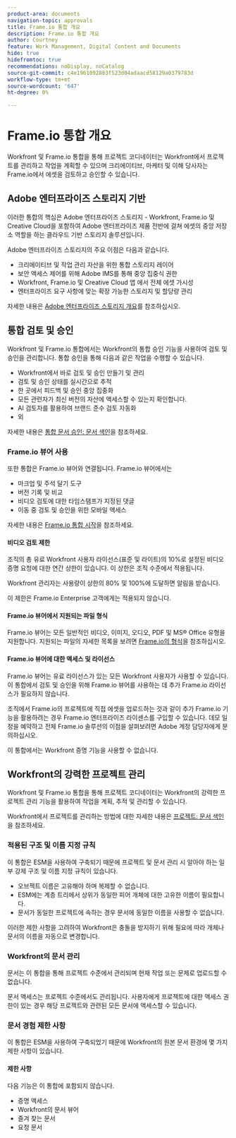 ```yaml
---
product-area: documents
navigation-topic: approvals
title: Frame.io 통합 개요
description: Frame.io 통합 개요
author: Courtney
feature: Work Management, Digital Content and Documents
hide: true
hidefromtoc: true
recommendations: noDisplay, noCatalog
source-git-commit: c4e1961092883f523d04adaacd58129a0379783d
workflow-type: tm+mt
source-wordcount: '647'
ht-degree: 0%

---
```



# Frame.io 통합 개요

Workfront 및 Frame.io 통합을 통해 프로젝트 코디네이터는 Workfront에서 프로젝트를 관리하고 작업을 계획할 수 있으며 크리에이티브, 마케터 및 이해 당사자는 Frame.io에서 에셋을 검토하고 승인할 수 있습니다.

## Adobe 엔터프라이즈 스토리지 기반

이러한 통합의 핵심은 Adobe 엔터프라이즈 스토리지 - Workfront, Frame.io 및 Creative Cloud을 포함하여 Adobe 엔터프라이즈 제품 전반에 걸쳐 에셋의 중앙 저장소 역할을 하는 클라우드 기반 스토리지 솔루션입니다.

Adobe 엔터프라이즈 스토리지의 주요 이점은 다음과 같습니다.

* 크리에이티브 및 작업 관리 자산을 위한 통합 스토리지 레이어
* 보안 액세스 제어를 위해 Adobe IMS를 통해 중앙 집중식 권한
* Workfront, Frame.io 및 Creative Cloud 앱 <!--coming soon?-->에서 전체 에셋 가시성
* 엔터프라이즈 요구 사항에 맞는 확장 가능한 스토리지 및 할당량 관리

자세한 내용은 [Adobe 엔터프라이즈 스토리지 개요](/help/quicksilver/review-and-approve-work/esm-overview.md)를 참조하십시오.

## 통합 검토 및 승인

Workfront 및 Frame.io 통합에서는 Workfront의 통합 승인 기능을 사용하여 검토 및 승인을 관리합니다. 통합 승인을 통해 다음과 같은 작업을 수행할 수 있습니다.

* Workfront에서 바로 검토 및 승인 만들기 및 관리
* 검토 및 승인 상태를 실시간으로 추적
* 한 곳에서 피드백 및 승인 중앙 집중화
* 모든 관련자가 최신 버전의 자산에 액세스할 수 있는지 확인합니다.
* AI 검토자를 활용하여 브랜드 준수 검토 자동화
* 외

자세한 내용은 [통합 문서 승인: 문서 색인](/help/quicksilver/review-and-approve-work/document-reviews-and-approvals/document-reviews-and-approvals.md)을 참조하세요.


### Frame.io 뷰어 사용

또한 통합은 Frame.io 뷰어와 연결됩니다. Frame.io 뷰어에서는

* 마크업 및 주석 달기 도구
* 버전 기록 및 비교
* 비디오 검토에 대한 타임스탬프가 지정된 댓글
* 이동 중 검토 및 승인을 위한 모바일 액세스

자세한 내용은 [Frame.io 통합 시작](/help/quicksilver/review-and-approve-work/native-integrations/frame-io/get-started-with-frame-integration.md)을 참조하세요.

#### 비디오 검토 제한

조직의 총 유료 Workfront 사용자 라이선스(표준 및 라이트)의 10%로 설정된 비디오 증명 요청에 대한 연간 상한이 있습니다. 이 상한은 조직 수준에서 적용됩니다.

Workfront 관리자는 사용량이 상한의 80% 및 100%에 도달하면 알림을 받습니다.

이 제한은 Frame.io Enterprise 고객에게는 적용되지 않습니다.

#### Frame.io 뷰어에서 지원되는 파일 형식

Frame.io 뷰어는 모든 일반적인 비디오, 이미지, 오디오, PDF 및 MS® Office 유형을 지원합니다. 지원되는 파일의 자세한 목록을 보려면 [Frame.io의 형식](https://help.frame.io/en/articles/9436564-supported-file-types-on-frame-io)을 참조하십시오.

#### Frame.io 뷰어에 대한 액세스 및 라이선스

Frame.io 뷰어는 유료 라이선스가 있는 모든 Workfront 사용자가 사용할 수 있습니다. 이 통합에서 검토 및 승인을 위해 Frame.io 뷰어를 사용하는 데 추가 Frame.io 라이선스가 필요하지 않습니다.

조직에서 Frame.io의 프로젝트에 직접 에셋을 업로드하는 것과 같이 추가 Frame.io 기능을 활용하려는 경우 Frame.io 엔터프라이즈 라이센스를 구입할 수 있습니다. 데모 일정을 예약하고 전체 Frame.io 솔루션의 이점을 살펴보려면 Adobe 계정 담당자에게 문의하십시오.

이 통합에서는 Workfront 증명 기능을 사용할 수 없습니다.

## Workfront의 강력한 프로젝트 관리

Workfront 및 Frame.io 통합을 통해 프로젝트 코디네이터는 Workfront의 강력한 프로젝트 관리 기능을 활용하여 작업을 계획, 추적 및 관리할 수 있습니다.

Workfront에서 프로젝트를 관리하는 방법에 대한 자세한 내용은 [프로젝트: 문서 색인](/help/quicksilver/manage-work/projects/create-projects/create-project.md)을 참조하세요.

### 적용된 구조 및 이름 지정 규칙

이 통합은 ESM을 사용하여 구축되기 때문에 프로젝트 및 문서 관리 시 알아야 하는 일부 강제 구조 및 이름 지정 규칙이 있습니다.

* 오브젝트 이름은 고유해야 하며 복제할 수 없습니다.
* ESM에는 계층 트리에서 상위가 동일한 피어 개체에 대한 고유한 이름이 필요합니다.
* 문서가 동일한 프로젝트에 속하는 경우 문서에 동일한 이름을 사용할 수 없습니다.

이러한 제한 사항을 고려하여 Workfront은 충돌을 방지하기 위해 필요에 따라 개체나 문서의 이름을 자동으로 변경합니다.

### Workfront의 문서 관리

문서는 이 통합을 통해 프로젝트 수준에서 관리되며 현재 작업 또는 문제로 업로드할 수 없습니다.

문서 액세스는 프로젝트 수준에서도 관리됩니다. 사용자에게 프로젝트에 대한 액세스 권한이 있는 경우 해당 프로젝트와 관련된 모든 문서에 액세스할 수 있습니다.

<!--Documents can't be dragged as full folders.-->

### 문서 경험 제한 사항

이 통합은 ESM을 사용하여 구축되었기 때문에 Workfront의 원본 문서 환경에 몇 가지 제한 사항이 있습니다.

#### 제한 사항

다음 기능은 이 통합에 포함되지 않습니다.

<!--* External document providers-->
* 증명 액세스
* Workfront의 문서 뷰어
* 즐겨 찾는 문서
* 요청 문서


<!--#### Temporary limitations

For now, the following capabilities are not available:

* Send documents to Adobe Experience Manager Assets
* Multi-stage approvals
* Upload documents to comments or updates in Workfront
* Upload documents to tasks or issues in Workfront-->



